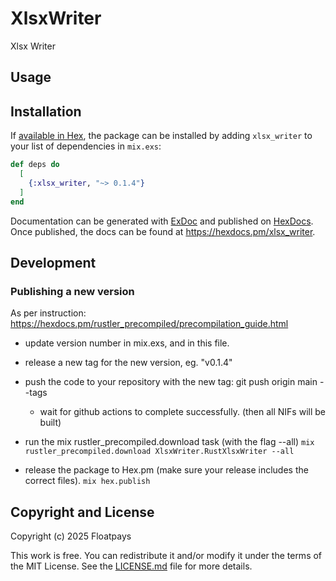# XlsxWriter

<!-- MDOC !-->

Xlsx Writer

## Usage

## Installation

If [available in Hex](https://hex.pm/docs/publish), the package can be installed
by adding `xlsx_writer` to your list of dependencies in `mix.exs`:

```elixir
def deps do
  [
    {:xlsx_writer, "~> 0.1.4"}
  ]
end
```

Documentation can be generated with [ExDoc](https://github.com/elixir-lang/ex_doc)
and published on [HexDocs](https://hexdocs.pm). Once published, the docs can
be found at <https://hexdocs.pm/xlsx_writer>.

## Development

### Publishing a new version

As per instruction: https://hexdocs.pm/rustler_precompiled/precompilation_guide.html

- update version number in mix.exs, and in this file.
- release a new tag for the new version, eg. "v0.1.4"
- push the code to your repository with the new tag: git push origin main --tags
  - wait for github actions to complete successfully.
    (then all NIFs will be built)
- run the mix rustler_precompiled.download task (with the flag --all)
  `mix rustler_precompiled.download XlsxWriter.RustXlsxWriter --all`

- release the package to Hex.pm (make sure your release includes the correct files).
  `mix hex.publish`



## Copyright and License

Copyright (c) 2025 Floatpays

This work is free. You can redistribute it and/or modify it under the
terms of the MIT License. See the [LICENSE.md](./LICENSE.md) file for more details.
